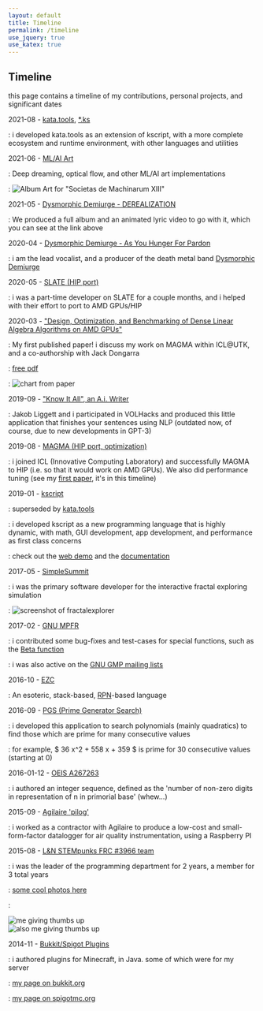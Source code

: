 ```yaml
---
layout: default
title: Timeline
permalink: /timeline
use_jquery: true
use_katex: true
---
```


## Timeline

this page contains a timeline of my contributions, personal projects, and significant dates

2021-08 - [kata.tools](https://kata.tools), [*.ks](https://ks.kata.tools)

  : i developed kata.tools as an extension of kscript, with a more complete ecosystem and runtime environment, with other languages and utilities 

2021-06 - [ML/AI Art](https://github.com/cadebrown/cmlart)

  : Deep dreaming, optical flow, and other ML/AI art implementations

  : ![Album Art for "Societas de Machinarum XIII"](/files/album-societas-de-machinarum-xiii.webp)

2021-05 - [Dysmorphic Demiurge - DEREALIZATION](https://www.youtube.com/watch?v=ugiHrij0CfY)

  : We produced a full album and an animated lyric video to go with it, which you can see at the link above

2020-04 - [Dysmorphic Demiurge - As You Hunger For Pardon](https://www.metal-archives.com/bands/Dysmorphic_Demiurge/3540466961)

  : i am the lead vocalist, and a producer of the death metal band [Dysmorphic Demiurge](https://www.metal-archives.com/bands/Dysmorphic_Demiurge/3540466961)

2020-05 - [SLATE (HIP port)](http://icl.utk.edu/slate/)

  : i was a part-time developer on SLATE for a couple months, and i helped with their effort to port to AMD GPUs/HIP

2020-03 - ["Design, Optimization, and Benchmarking of Dense Linear Algebra Algorithms on AMD GPUs"](https://ieeexplore.ieee.org/document/9286214)

  : My first published paper! i discuss my work on MAGMA within ICL@UTK, and a co-authorship with Jack Dongarra

  : [free pdf](https://www.icl.utk.edu/files/publications/2020/icl-utk-1415-2020.pdf)

  : ![chart from paper](/files/paper-icl0-chart0.webp)

2019-09 - ["Know It All", an A.i. Writer](https://www.youtube.com/watch?v=PwGsRskWN-i&t=3s)

  : Jakob Liggett and i participated in VOLHacks and produced this little application that finishes your sentences using NLP (outdated now, of course, due to new developments in GPT-3)

2019-08 - [MAGMA (HIP port, optimization)](https://icl.cs.utk.edu/magma/)

  : i joined ICL (Innovative Computing Laboratory) and successfully MAGMA to HIP (i.e. so that it would work on AMD GPUs). We also did performance tuning (see my [first paper](https://www.icl.utk.edu/files/publications/2020/icl-utk-1415-2020.pdf), it's in this timeline)

2019-01 - [kscript](https://kscript.org)

  : superseded by [kata.tools](https://kata.tools)

  : i developed kscript as a new programming language that is highly dynamic, with math, GUI development, app development, and performance as first class concerns

  : check out the [web demo](https://term.kscript.org/) and the [documentation](https://docs.kscript.org)

2017-05 - [SimpleSummit](https://github.com/simplesummit)

  : i was the primary software developer for the interactive fractal exploring simulation

  : ![screenshot of fractalexplorer](/files/fractalexplorer0.webp)


2017-02 - [GNU MPFR](https://www.mpfr.org/)

  : i contributed some bug-fixes and test-cases for special functions, such as the [Beta function](https://en.wikipedia.org/wiki/Beta_function)

  : i was also active on the [GNU GMP mailing lists](https://gmplib.org/list-archives/gmp-discuss/2017-May/006108.html)

2016-10 - [EZC](https://github.com/chemicaldevelopment/ezc)

  : An esoteric, stack-based, [RPN](https://en.wikipedia.org/wiki/Reverse_Polish_notation)-based language

2016-09 - [PGS (Prime Generator Search)](https://github.com/ChemicalDevelopment/PGS)

  : i developed this application to search polynomials (mainly quadratics) to find those which are prime for many consecutive values

  : for example, $ 36 x^2 + 558 x + 359 $ is prime for 30 consecutive values (starting at $0$)

2016-01-12 - [OEIS A267263](https://oeis.org/A267263)

  : i authored an integer sequence, defined as the 'number of non-zero digits in representation of n in primorial base' (whew...)

2015-09 - [Agilaire 'pilog'](https://agilaire.com/)

  : i worked as a contractor with Agilaire to produce a low-cost and small-form-factor datalogger for air quality instrumentation, using a Raspberry PI

2015-08 - [L&N STEMpunks FRC #3966 team](https://www.youtube.com/c/LNSTEMpunksorg/videos)

  : i was the leader of the programming department for 2 years, a member for 3 total years

  : [some cool photos here](https://www.instagram.com/lnstempunks)

  : <div class="img-inline"><img alt='me giving thumbs up' src='/files/cade-frc3966-thumbs0.webp'/></div> <div class="img-inline"><img alt='also me giving thumbs up' src='/files/cade-frc3966-thumbs1.webp'/></div>

2014-11 - [Bukkit/Spigot Plugins](https://dev.bukkit.org/projects/cade-gamble)

  : i authored plugins for Minecraft, in Java. some of which were for my server
  
  : [my page on bukkit.org](https://bukkit.org/members/sm0oth_kriminal.90999993/)

  : [my page on spigotmc.org](https://www.spigotmc.org/account/personal-details)
